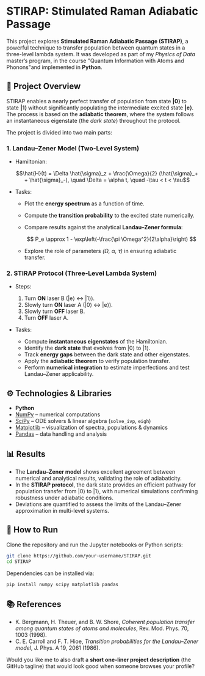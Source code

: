 # STIRAP: Stimulated Raman Adiabatic Passage

This project explores **Stimulated Raman Adiabatic Passage (STIRAP)**, a powerful technique to transfer population between quantum states in a three-level lambda system. It was developed as part of my *Physics of Data* master’s program, in the course "Quantum Information with Atoms and Phonons"and implemented in **Python**.

## 📌 Project Overview

STIRAP enables a nearly perfect transfer of population from state **|0⟩** to state **|1⟩** without significantly populating the intermediate excited state **|e⟩**. The process is based on the **adiabatic theorem**, where the system follows an instantaneous eigenstate (the *dark state*) throughout the protocol.

The project is divided into two main parts:

### 1. Landau–Zener Model (Two-Level System)

* Hamiltonian:

  $$\hat{H}(t) = \Delta \hat{\sigma}_z + \frac{\Omega}{2} (\hat{\sigma}_+ + \hat{\sigma}_-), \quad \Delta = \alpha t, \quad -\tau < t < \tau$$

* Tasks:

  * Plot the **energy spectrum** as a function of time.
  * Compute the **transition probability** to the excited state numerically.
  * Compare results against the analytical **Landau–Zener formula**:

    $$
    P_e \approx 1 - \exp\left(-\frac{\pi \Omega^2}{2\alpha}\right)
    $$
  * Explore the role of parameters *(Ω, α, τ)* in ensuring adiabatic transfer.

### 2. STIRAP Protocol (Three-Level Lambda System)

* Steps:

  1. Turn **ON** laser B (|e⟩ ↔ |1⟩).
  2. Slowly turn **ON** laser A (|0⟩ ↔ |e⟩).
  3. Slowly turn **OFF** laser B.
  4. Turn **OFF** laser A.

* Tasks:

  * Compute **instantaneous eigenstates** of the Hamiltonian.
  * Identify the **dark state** that evolves from |0⟩ to |1⟩.
  * Track **energy gaps** between the dark state and other eigenstates.
  * Apply the **adiabatic theorem** to verify population transfer.
  * Perform **numerical integration** to estimate imperfections and test Landau–Zener applicability.

## ⚙️ Technologies & Libraries

* **Python**
* [NumPy](https://numpy.org/) – numerical computations
* [SciPy](https://scipy.org/) – ODE solvers & linear algebra (`solve_ivp`, `eigh`)
* [Matplotlib](https://matplotlib.org/) – visualization of spectra, populations & dynamics
* [Pandas](https://pandas.pydata.org/) – data handling and analysis

## 📊 Results

* The **Landau–Zener model** shows excellent agreement between numerical and analytical results, validating the role of adiabaticity.
* In the **STIRAP protocol**, the dark state provides an efficient pathway for population transfer from |0⟩ to |1⟩, with numerical simulations confirming robustness under adiabatic conditions.
* Deviations are quantified to assess the limits of the Landau–Zener approximation in multi-level systems.

## 🚀 How to Run

Clone the repository and run the Jupyter notebooks or Python scripts:

```bash
git clone https://github.com/your-username/STIRAP.git
cd STIRAP
```

Dependencies can be installed via:

```bash
pip install numpy scipy matplotlib pandas
```

## 📚 References

* K. Bergmann, H. Theuer, and B. W. Shore, *Coherent population transfer among quantum states of atoms and molecules*, Rev. Mod. Phys. 70, 1003 (1998).
* C. E. Carroll and F. T. Hioe, *Transition probabilities for the Landau–Zener model*, J. Phys. A 19, 2061 (1986).

Would you like me to also draft a **short one-liner project description** (the GitHub tagline) that would look good when someone browses your profile?
